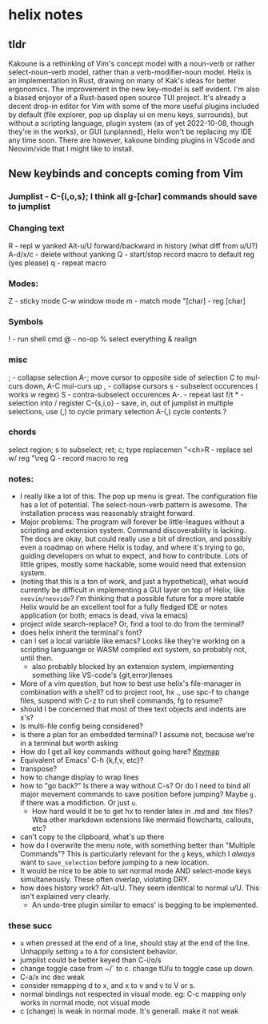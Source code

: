 # helix notes
## tldr
Kakoune is a rethinking of Vim's concept model with a noun-verb or rather select-noun-verb model, rather than a verb-modifier-noun model. Helix is an implementation in Rust, drawing on many of Kak's ideas for better ergonomics. The improvement in the new key-model is self evident. I'm also a biased enjoyor of a Rust-based open source TUI project.
It's already a decent drop-in editor for Vim with some of the more useful plugins included by default (file explorer, pop up display ui on menu keys, surrounds), but without a scripting language, plugin system (as of yet 2022-10-08, though they're in the works), or GUI (unplanned), Helix won't be replacing my IDE any time soon. There are however, kakoune binding plugins in VScode and Neovim/vide that I might like to install.
## New keybinds and concepts coming from Vim
### Jumplist - C-{i,o,s}; I think all g-[char] commands should save to jumplist
### Changing text
R - repl w yanked
Alt-u/U forward/backward in history (what diff from u/U?)
A-d/x/c - delete without yanking
Q - start/stop record macro to default reg (yes please)
q - repeat macro
### Modes:
Z - sticky mode
C-w window mode
m - match mode
"[char] - reg [char]
### Symbols
! - run shell cmd
@ - no-op
% select everything
& realign
### misc
; - collapse selection
A-; move cursor to opposite side of selection
C to mul-curs down, A-C mul-curs up
, - collapse cursors
s - subselect occurences ( works w regex)
S - contra-subselect occurences
A-. - repeat last f/t
\* - selection into / register
C-{s,i,o} - save, in, out of jumplist
in multiple selections, use (,) to cycle primary selection
A-(,) cycle contents ?
### chords
select region; s to subselect; ret; c; type replacemen
"\<ch\>R - replace sel w/ reg
"\reg Q - record macro to reg
### notes:
- I really like a lot of this. The pop up menu is great. The configuration file has a lot of potential. The select-noun-verb pattern is awesome. The installation process was reasonably straight forward. 
- Major problems: The program will forever be little-leagues without a scripting and extension system. Command discoverability is lacking. The docs are okay, but could really use a bit of direction, and possibly even a roadmap on where Helix is today, and where it's trying to go, guiding developers on what to expect, and how to contribute. Lots of little gripes, mostly some hackable, some would need that extension system.
- (noting that this is a ton of work, and just a hypothetical), what would currently be difficult in implementing a GUI layer on top of Helix, like `neovim/neovide`? I'm thinking that a possible future for a more stable Helix would be an excellent tool for a fully fledged IDE or notes application (or both; emacs is dead, viva la emacs)
- project wide search-replace? Or, find a tool to do from the terminal?
- does helix inherit the terminal's font?
- can I set a local variable like emacs? Looks like they're working on a scripting languange or WASM compiled ext system, so probably not, until then.
    - also probably blocked by an extension system, implementing something like VS-code's {git,error}lenses
- More of a vim question, but how to best use helix's file-manager in combination with a shell? cd to project root, hx ., use spc-f to change files, suspend with C-z to run shell commands, fg to resume?
- should I be concerned that most of thee text objects and indents are x's?
- Is multi-file config being considered?
- is there a plan for an embedded terminal? I assume not, because we're in a terminal but worth asking
- How do I get all key commands without going here? [Keymap](https://docs.helix-editor.com/keymap.html#select--extend-mode)
- Equivalent of Emacs' C-h {k,f,v, etc}?
- transpose?
- how to change display to wrap lines
- how to "go back?" Is there a way without C-s? Or do I need to bind all major movement commands to save position before jumping? Maybe `g.` if there was a modifiction. Or just `u`.
    - How hard would it be to get hx to render latex in .md and .tex files? Wba other markdown extensions like mermaid flowcharts, callouts, etc?
- can't copy to the clipboard, what's up there
- how do I overwrite the menu note, with something better than "Multiple Commands"? This is particularly relevant for the `g` keys, which I *always* want to `save_selection` before jumping to a new location.
- It would be nice to be able to set normal mode AND select-mode keys simultaneously. These often overlap, violating DRY.
- how does history work? Alt-u/U. They seem identical to normal u/U. This isn't explained very clearly.
    - An undo-tree plugin similar to emacs' is begging to be implemented.
### these succ
- `a` when pressed at the end of a line, should stay at the end of the line. Unhappily setting `a` to `A` for consistent behavior.
- jumplist could be better keyed than C-i/o/s
- change toggle case from ~/\` to c. change tU/u to toggle case up down. 
- C-a/x inc dec weak
- consider remapping d to x, and x to v and v to V or s. 
- normal bindings not respected in visual mode. eg: C-c mapping only works in normal mode, not visual mode
- c (change) is weak in normal mode. It's generall. make it not weak
